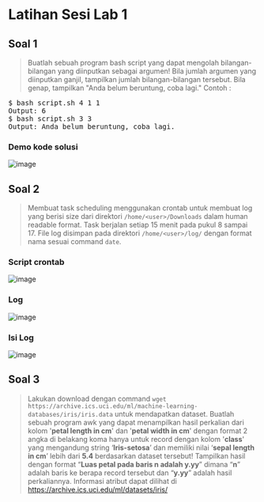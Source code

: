 # Latihan Sesi Lab 1

## Soal 1
> Buatlah sebuah program bash script yang dapat mengolah bilangan-bilangan yang diinputkan sebagai argumen! Bila jumlah argumen yang diinputkan ganjil, tampilkan jumlah bilangan-bilangan tersebut. Bila genap, tampilkan "Anda belum beruntung, coba lagi." Contoh :
<pre>
$ bash script.sh 4 1 1
Output: 6
$ bash script.sh 3 3
Output: Anda belum beruntung, coba lagi.
</pre>

### Demo kode solusi
![image](https://user-images.githubusercontent.com/43901559/111750825-49eb6d80-88c6-11eb-92eb-7b9c8bdecb14.png)

## Soal 2
> Membuat task scheduling menggunakan crontab untuk membuat log yang berisi size dari direktori `/home/<user>/Downloads` dalam human readable format. Task berjalan setiap 15 menit pada pukul 8 sampai 17. File log disimpan pada direktori `/home/<user>/log/` dengan format nama sesuai command `date`.

### Script crontab
![image](https://user-images.githubusercontent.com/43901559/111753970-0abf1b80-88ca-11eb-814c-2ae46cbb4a79.png)

### Log
![image](https://user-images.githubusercontent.com/43901559/111753769-d3506f00-88c9-11eb-803c-952d113fca61.png)

### Isi Log
![image](https://user-images.githubusercontent.com/43901559/111753869-ee22e380-88c9-11eb-9f7e-10052c19c2a3.png)



## Soal 3
> Lakukan download dengan command `wget https://archive.ics.uci.edu/ml/machine-learning-databases/iris/iris.data` untuk mendapatkan dataset. Buatlah sebuah program awk yang dapat menampilkan hasil perkalian dari kolom '**petal length in cm**' dan '**petal width in cm**' dengan format 2 angka di belakang koma hanya untuk record dengan kolom '**class**' yang mengandung string ‘**Iris-setosa**’ dan memiliki nilai ‘**sepal length in cm**’ lebih dari **5.4** berdasarkan dataset tersebut! Tampilkan hasil dengan format “**Luas petal pada baris n adalah y.yy**” dimana “**n**” adalah baris ke berapa record tersebut dan “**y.yy**” adalah hasil perkaliannya. Informasi atribut dapat dilihat di https://archive.ics.uci.edu/ml/datasets/iris/
